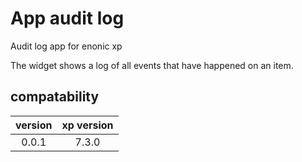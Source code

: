 # App audit log
Audit log app for enonic xp

The widget shows a log of all events that have happened on an item.


## compatability

| version   | xp version |
|:---------:|:----------:|
| 0.0.1     | 7.3.0      |
